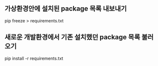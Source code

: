 ## 가상환경안에 설치된 package 목록 내보내기
pip freeze > requirements.txt

## 새로운 개발환경에서 기존 설치했던 package 목록 불러오기
pip install -r requirements.txt